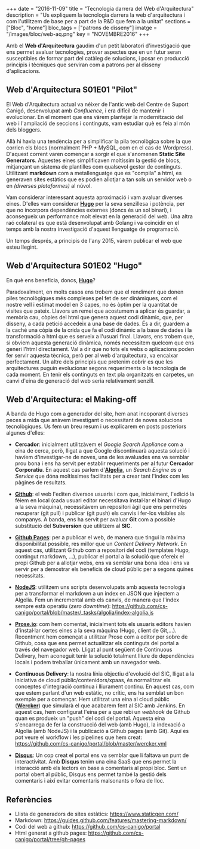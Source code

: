 +++
date        = "2016-11-09"
title       = "Tecnologia darrera del Web d'Arquitectura"
description = "Us expliquem la tecnologia darrera la web d'arquitectura i com l'utilitzem de base per a part de la R&D que fem a la unitat"
sections    = ["Bloc", "home"]
bloc_tags	= ["patrons de disseny"]
imatge 		= "/images/bloc/web-aq.png"
key         = "NOVEMBRE2016"
+++

Amb el **Web d'Arquitectura** gaudim d'un petit laboratori d'investigació que ens permet avaluar tecnologies, provar aspectes que en un futur seran susceptibles de formar part del catàleg de solucions, i posar en producció principis i tècniques que serviran com a patrons per al disseny d'aplicacions.

## Web d'Arquitectura S01E01 "Pilot"

El Web d'Arquitectura actual va néixer de l'antic web del Centre de Suport Canigó, desenvolupat amb _Confluence_, i era difícil de mantenir i evolucionar. En el moment que ens vàrem plantejar la modernització del web i l'ampliació de seccions i continguts, vam estudiar què es feia al món dels bloggers. 

Allà hi havia una tendència per a simplificar la pila tecnològica sobre la que corrien els blocs (normalment PHP + MySQL, com en el cas de Wordpress). D'aquest corrent varen començar a sorgir el que s'anomenen **Static Site Generators**. Aquestes eines simplificaven moltíssim la gestió de blocs, mitjançant un sistema de plantilles com qualsevol gestor de continguts. Utilitzant **markdown** com a metallenguatge que es "compila" a html, es generaven sites estàtics que es podien allotjar a tan sols un servidor web o en _(diverses plataformes)_ al núvol.

Vam considerar interessant aquesta aproximació i vam avaluar diverses eines. D'elles vam considerar [**Hugo**](http://gohugo.io) per la seva senzillesa i potència, per que no incorpora dependències externes (doncs és un sol binari), i aconsegueix un performance molt elevat en la generació del web. Una altra raó colateral es que està desenvolupat amb Golang i va coincidir en el temps amb la nostra investigació d'aquest llenguatge de programació.

Un temps després, a principis de l'any 2015, vàrem publicar el web que esteu llegint.

## Web d'Arquitectura S01E02 "Hugo"

En què ens beneficia, doncs, [**Hugo**](http://gohugo.io)? 

Paradoxalment, en molts casos ens trobem que el rendiment que donen piles tecnològiques més complexes pel fet de ser dinàmiques, com el nostre vell i estimat model en 3 capes, no és òptim per la quantitat de visites que pateix. Llavors un remei que acostumem a aplicar és guardar, a memòria cau, còpies del html que genera aquest codi dinàmic, que, per disseny, a cada petició accedeix a una base de dades. És a dir, guardem a la caché una còpia de la crida que fa el codi dinàmic a la base de dades i la transformació a html que es serveix a l'usuari final. Llavors, ens trobem que, si obviem aquesta generació dinàmica, només necessitem quelcom que ens generi l'html directament. Val a dir que no tots els webs o aplicacions poden fer servir aquesta tècnica, però per al web d'arquitectura, va encaixar perfectament. Un altre dels principis que pretenim cobrir es que les arquitectures puguin evolucionar segons requeriments o la tecnologia de cada moment. En tenir els continguts en text pla organitzats en carpetes, un canvi d'eina de generació del web seria relativament senzill.

## Web d'Arquitectura: el Making-off

A banda de Hugo com a generador del site, hem anat incoporant diverses peces a mida que anàvem investigant o necessitant de noves solucions tecnològiques. Us fem un breu resum i us explicarem en posts posteriors algunes d'elles:

- **Cercador**: inicialment utilitzàvem el _Google Search Appliance_ com a eina de cerca, però, lligat a que Google discontinuarà aquesta solució i havíem d'investigar-ne de noves, una de les avaluades ens va semblar prou bona i ens ha servit per establir requeriments per al futur **Cercador Corporatiu**. En aquest cas parlem d'[**Algolia**](https://www.algolia.com), un _Search Engine as a Service_ que dóna moltíssimes facilitats per a crear tant l'índex com les pàgines de resultats.

- [**Github**](https://github.com): el web l'editen diversos usuaris i com que, inicialment, l'edició la fèiem en local (cada usuari editor necessitava instal·lar el binari d'Hugo a la seva màquina), necessitàvem un repositori àgil que ens permetés recuperar (git pull) i publicar (git push) els canvis i fer-los visibles als companys. A banda, ens ha servit per avaluar **Git** com a possible substitució del **Subversion** que utilitzem al **SIC**.

- [**Github Pages**](https://pages.github.com): per a publicar el web, de manera que tingui la màxima disponibilitat possible, res millor que un _Content Delivery Network_. En aquest cas, utilitzant Github com a repositori del codi (templates Hugo, contingut markdown, ...), publicar el portal a la solució que ofereix el propi Github per a allotjar webs, ens va semblar una bona idea i ens va servir per a demostrar els beneficis de cloud públic per a segons quines necessitats.

- [**NodeJS**](https://nodejs.org): utilitzem uns scripts desenvolupats amb aquesta tecnologia per a transformar el markdown a un index en JSON que injectem a Algolia. Fem un incremental amb els canvis, de manera que l'índex sempre està operatiu (_zero downtime_): https://github.com/cs-canigo/portal/blob/master/_tasks/algolia/index-algolia.js

- [**Prose.io**](http://prose.io): com hem comentat, inicialment tots els usuaris editors havien d'instal·lar certes eines a la seva màquina (Hugo, client de Git,...). Recentment hem començat a utilitzar Prose com a editor per sobre de Github, cosa que ens permet actualitzar els continguts del portal a través del navegador web. Lligat al punt següent de Continuous Delivery, hem aconeguit tenir la solució totalment lliure de dependències locals i podem treballar únicament amb un navegador web.

- **Continuous Delivery**: la nostra línia objectiu d'evolució del SIC, lligat a la iniciativa de cloud públic/contenidors/xpaas, és normalitzar els conceptes d'integració contínua i lliurament continu. En aquest cas, com que estem parlant d'un web estàtic, no crític, ens ha semblat un bon exemple per a començar. Hem utilitzat una eina al cloud públic ([**Wercker**](http://www.wercker.com)) que simularà el que acabarem fent al SIC amb Jenkins. En aquest cas, hem configurat l'eina per a que rebi un _webhook_ de Github quan es produeix un "push" del codi del portal. Aquesta eina s'encarrega de fer la construcció del web (amb Hugo), la indexació a Algolia (amb NodeJS) i la publicació a Github pages (amb Git). Aquí es pot veure el workflow i les pipelines que hem creat: https://github.com/cs-canigo/portal/blob/master/wercker.yml

- [**Disqus**](https://disqus.com): Un cop creat el portal ens va semblar que li faltava un punt de interactivitat. Amb **Disqus** tenim una eina SaaS que ens permet la interacció amb els lectors en base a comentaris al propi bloc. Sent un portal obert al públic, Disqus ens permet també la gestió dels comentaris i així evitar comentaris malsonants o fora de lloc.

## Referències

* Llista de generadors de sites estàtics: https://www.staticgen.com/
* Markdown: https://guides.github.com/features/mastering-markdown/
* Codi del web a github: https://github.com/cs-canigo/portal
* Html generat a github pages: https://github.com/cs-canigo/portal/tree/gh-pages
